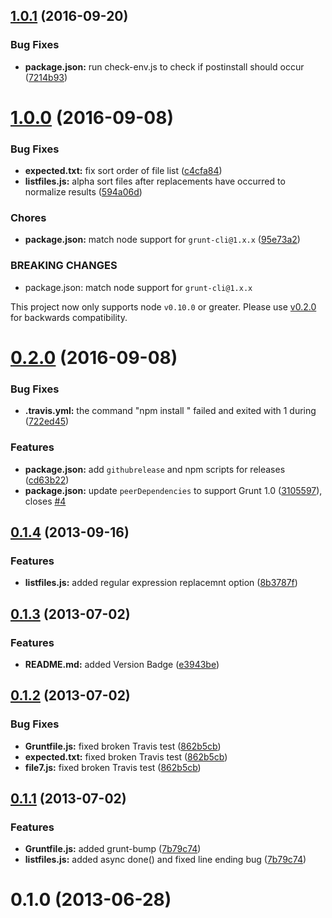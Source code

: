 <a name="1.0.1"></a>
## [1.0.1](https://github.com/psyrendust/grunt-listfiles/compare/v1.0.0...v1.0.1) (2016-09-20)


### Bug Fixes

* **package.json:** run check-env.js to check if postinstall should occur ([7214b93](https://github.com/psyrendust/grunt-listfiles/commit/7214b93))



<a name="1.0.0"></a>
# [1.0.0](https://github.com/psyrendust/grunt-listfiles/compare/v0.2.0...v1.0.0) (2016-09-08)


### Bug Fixes

* **expected.txt:** fix sort order of file list ([c4cfa84](https://github.com/psyrendust/grunt-listfiles/commit/c4cfa84))
* **listfiles.js:** alpha sort files after replacements have occurred to normalize results ([594a06d](https://github.com/psyrendust/grunt-listfiles/commit/594a06d))


### Chores

* **package.json:** match node support for `grunt-cli@1.x.x` ([95e73a2](https://github.com/psyrendust/grunt-listfiles/commit/95e73a2))


### BREAKING CHANGES

* package.json: match node support for `grunt-cli@1.x.x`

This project now only supports node `v0.10.0` or greater. Please use [v0.2.0](https://github.com/psyrendust/grunt-listfiles/releases/tag/v0.2.0)
for backwards compatibility.



<a name="0.2.0"></a>
# [0.2.0](https://github.com/psyrendust/grunt-listfiles/compare/v0.1.4...v0.2.0) (2016-09-08)


### Bug Fixes

* **.travis.yml:** the command "npm install " failed and exited with 1 during ([722ed45](https://github.com/psyrendust/grunt-listfiles/commit/722ed45))


### Features

* **package.json:** add `githubrelease` and npm scripts for releases ([cd63b22](https://github.com/psyrendust/grunt-listfiles/commit/cd63b22))
* **package.json:** update `peerDependencies` to support Grunt 1.0 ([3105597](https://github.com/psyrendust/grunt-listfiles/commit/3105597)), closes [#4](https://github.com/psyrendust/grunt-listfiles/issues/4)



<a name="0.1.4"></a>
## [0.1.4](https://github.com/psyrendust/grunt-listfiles/compare/v0.1.4...v0.1.3) (2013-09-16)


### Features

* **listfiles.js:** added regular expression replacemnt option ([8b3787f](https://github.com/psyrendust/grunt-listfiles/commit/8b3787f))



<a name="0.1.3"></a>
## [0.1.3](https://github.com/psyrendust/grunt-listfiles/compare/v0.1.3...v0.1.2) (2013-07-02)


### Features

* **README.md:** added Version Badge ([e3943be](https://github.com/psyrendust/grunt-listfiles/commit/e3943be))



<a name="0.1.2"></a>
## [0.1.2](https://github.com/psyrendust/grunt-listfiles/compare/v0.1.2...v0.1.1) (2013-07-02)


### Bug Fixes

* **Gruntfile.js:** fixed broken Travis test ([862b5cb](https://github.com/psyrendust/grunt-listfiles/commit/862b5cb))
* **expected.txt:** fixed broken Travis test ([862b5cb](https://github.com/psyrendust/grunt-listfiles/commit/862b5cb))
* **file7.js:** fixed broken Travis test ([862b5cb](https://github.com/psyrendust/grunt-listfiles/commit/862b5cb))



<a name="0.1.1"></a>
## [0.1.1](https://github.com/psyrendust/grunt-listfiles/compare/v0.1.1...v0.1.0) (2013-07-02)


### Features

* **Gruntfile.js:** added grunt-bump ([7b79c74](https://github.com/psyrendust/grunt-listfiles/commit/7b79c74))
* **listfiles.js:** added async done() and fixed line ending bug ([7b79c74](https://github.com/psyrendust/grunt-listfiles/commit/7b79c74))



<a name="0.1.0"></a>
# 0.1.0 (2013-06-28)



